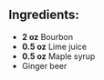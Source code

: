 ## Ingredients:

- **2 oz** Bourbon
- **0.5 oz** Lime juice
- **0.5 oz** Maple syrup
- Ginger beer

